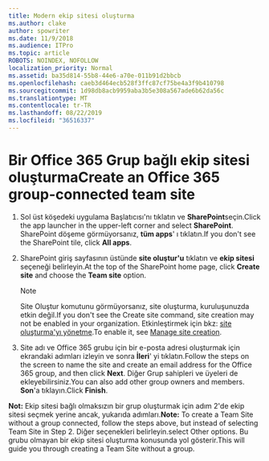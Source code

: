 ```yaml
---
title: Modern ekip sitesi oluşturma
ms.author: clake
author: spowriter
ms.date: 11/9/2018
ms.audience: ITPro
ms.topic: article
ROBOTS: NOINDEX, NOFOLLOW
localization_priority: Normal
ms.assetid: ba35d814-55b8-44e6-a70e-011b91d2bbcb
ms.openlocfilehash: caeb3d464ecb528f3ffc87cf75be4a3f9b410798
ms.sourcegitcommit: 1d98db8acb9959aba3b5e308a567ade6b62da56c
ms.translationtype: MT
ms.contentlocale: tr-TR
ms.lasthandoff: 08/22/2019
ms.locfileid: "36516337"
---
```

# <a name="create-an-office-365-group-connected-team-site"></a><span data-ttu-id="dcbf7-102">Bir Office 365 Grup bağlı ekip sitesi oluşturma</span><span class="sxs-lookup"><span data-stu-id="dcbf7-102">Create an Office 365 group-connected team site</span></span>

1. <span data-ttu-id="dcbf7-103">Sol üst köşedeki uygulama Başlatıcısı'nı tıklatın ve **SharePoint**seçin.</span><span class="sxs-lookup"><span data-stu-id="dcbf7-103">Click the app launcher in the upper-left corner and select **SharePoint**.</span></span> <span data-ttu-id="dcbf7-104">SharePoint döşeme görmüyorsanız, **tüm apps**' ı tıklatın.</span><span class="sxs-lookup"><span data-stu-id="dcbf7-104">If you don't see the SharePoint tile, click **All apps**.</span></span>
    
2. <span data-ttu-id="dcbf7-105">SharePoint giriş sayfasının üstünde **site oluştur'u** tıklatın ve **ekip sitesi** seçeneği belirleyin.</span><span class="sxs-lookup"><span data-stu-id="dcbf7-105">At the top of the SharePoint home page, click **Create site** and choose the **Team site** option.</span></span> 
    
    > [!NOTE]
    > <span data-ttu-id="dcbf7-106">Site Oluştur komutunu görmüyorsanız, site oluşturma, kuruluşunuzda etkin değil.</span><span class="sxs-lookup"><span data-stu-id="dcbf7-106">If you don't see the Create site command, site creation may not be enabled in your organization.</span></span> <span data-ttu-id="dcbf7-107">Etkinleştirmek için bkz: [site oluşturma'yı yönetme](https://go.microsoft.com/fwlink/?linkid=2009644).</span><span class="sxs-lookup"><span data-stu-id="dcbf7-107">To enable it, see [Manage site creation](https://go.microsoft.com/fwlink/?linkid=2009644).</span></span> 
  
3. <span data-ttu-id="dcbf7-108">Site adı ve Office 365 grubu için bir e-posta adresi oluşturmak için ekrandaki adımları izleyin ve sonra **İleri**' yi tıklatın.</span><span class="sxs-lookup"><span data-stu-id="dcbf7-108">Follow the steps on the screen to name the site and create an email address for the Office 365 group, and then click **Next**.</span></span> <span data-ttu-id="dcbf7-109">Diğer Grup sahipleri ve üyeleri de ekleyebilirsiniz.</span><span class="sxs-lookup"><span data-stu-id="dcbf7-109">You can also add other group owners and members.</span></span> <span data-ttu-id="dcbf7-110">**Son**'a tıklayın.</span><span class="sxs-lookup"><span data-stu-id="dcbf7-110">Click **Finish**.</span></span>
  
 <span data-ttu-id="dcbf7-111">**Not:** Ekip sitesi bağlı olmaksızın bir grup oluşturmak için adım 2'de ekip sitesi seçmek yerine ancak, yukarıda adımları.</span><span class="sxs-lookup"><span data-stu-id="dcbf7-111">**Note:** To create a Team Site without a group connected, follow the steps above, but instead of selecting Team Site in Step 2.</span></span> <span data-ttu-id="dcbf7-112">Diğer seçenekleri belirleyin.</span><span class="sxs-lookup"><span data-stu-id="dcbf7-112">select Other options.</span></span> <span data-ttu-id="dcbf7-113">Bu grubu olmayan bir ekip sitesi oluşturma konusunda yol gösterir.</span><span class="sxs-lookup"><span data-stu-id="dcbf7-113">This will guide you through creating a Team Site without a group.</span></span> 
    

